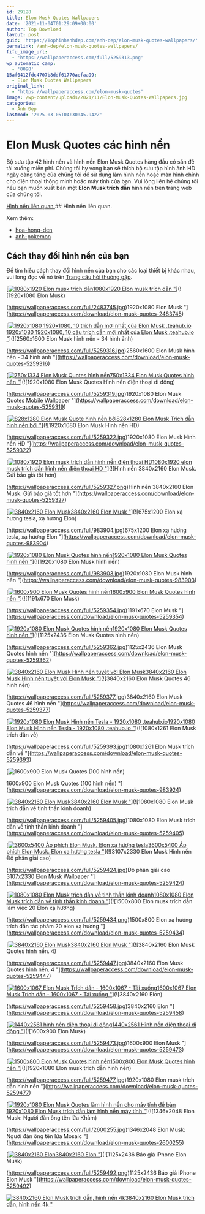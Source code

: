 ```yaml
---
id: 29128
title: Elon Musk Quotes Wallpapers
date: '2021-11-04T01:29:09+00:00'
author: Top Download
layout: post
guid: 'https://Tophinhanhdep.com/anh-dep/elon-musk-quotes-wallpapers/'
permalink: /anh-dep/elon-musk-quotes-wallpapers/
fifu_image_url:
  - 'https://wallpaperaccess.com/full/5259313.png'
wp_automatic_camp:
  - '8098'
15af0412fdc4707b8ddf61770aefaa99:
  - Elon Musk Quotes Wallpapers
original_link:
  - 'https://wallpaperaccess.com/elon-musk-quotes'
image: /wp-content/uploads/2021/11/Elon-Musk-Quotes-Wallpapers.jpg
categories:
  - Ảnh Đẹp
lastmod: '2025-03-05T04:30:45.942Z'
---
```

# Elon Musk Quotes các hình nền

Bộ sưu tập 42 hình nền và hình nền Elon Musk Quotes hàng đầu có sẵn để tải xuống miễn phí. Chúng tôi hy vọng bạn sẽ thích bộ sưu tập hình ảnh HD ngày càng tăng của chúng tôi để sử dụng làm hình nền hoặc màn hình chính cho điện thoại thông minh hoặc máy tính của bạn. Vui lòng liên hệ chúng tôi nếu bạn muốn xuất bản một **Elon Musk trích dẫn** hình nền trên trang web của chúng tôi.

[Hình nền liên quan ](#related) ## Hình nền liên quan.

   
 Xem thêm:

   
- [hoa-hong-den](https://tophinhanhdep.com/hoa-hong/hoa-hong-den/)
- [anh-pokemon](https://tophinhanhdep.com/anh-anime/anh-pokemon/)

## Cách thay đổi hình nền của bạn

Để tìm hiểu cách thay đổi hình nền của bạn cho các loại thiết bị khác nhau, vui lòng đọc về nó trên [Trang câu hỏi thường gặp](https://tophinhanhdep.com/faq/).

  
[[![1080x1920 Elon musk trích dẫn](https://wallpaperaccess.com/full/5259313.png)1080x1920 Elon musk trích dẫn "](https://wallpaperaccess.com/download/elon-musk-quotes-5259313)](![1920x1080 Elon Musk)

(https://wallpaperaccess.com/full/2483745.jpg)1920x1080 Elon Musk "](https://wallpaperaccess.com/download/elon-musk-quotes-2483745)

[[![1920x1080 1920x1080, 10 trích dẫn mới nhất của Elon Musk .teahub.io](https://wallpaperaccess.com/full/5259315.jpg)1920x1080 1920x1080, 10 câu trích dẫn mới nhất của Elon Musk .teahub.io "](https://wallpaperaccess.com/download/elon-musk-quotes-5259315)](![2560x1600 Elon Musk hình nền - 34 hình ảnh)

(https://wallpaperaccess.com/full/5259316.jpg)2560x1600 Elon Musk hình nền - 34 hình ảnh "](https://wallpaperaccess.com/download/elon-musk-quotes-5259316)

[[![750x1334 Elon Musk Quotes hình nền](https://wallpaperaccess.com/full/5259318.png)750x1334 Elon Musk Quotes hình nền "](https://wallpaperaccess.com/download/elon-musk-quotes-5259318)](![1920x1080 Elon Musk Quotes Hình nền điện thoại di động)

(https://wallpaperaccess.com/full/5259319.jpg)1920x1080 Elon Musk Quotes Mobile Wallpaper "](https://wallpaperaccess.com/download/elon-musk-quotes-5259319)

[[![828x1280 Elon Musk Quote hình nền bởi](https://wallpaperaccess.com/full/5259320.jpg)828x1280 Elon Musk Trích dẫn hình nền bởi "](https://wallpaperaccess.com/download/elon-musk-quotes-5259320)](![1920x1080 Elon Musk Hình nền HD)

(https://wallpaperaccess.com/full/5259322.jpg)1920x1080 Elon Musk Hình nền HD "](https://wallpaperaccess.com/download/elon-musk-quotes-5259322)

[[![1080x1920 Elon musk trích dẫn hình nền điện thoại HD](https://wallpaperaccess.com/full/5259323.png)1080x1920 elon musk trích dẫn hình nền điện thoại HD "](https://wallpaperaccess.com/download/elon-musk-quotes-5259323)](![Hình nền 3840x2160 Elon Musk.  Gửi báo giá tốt hơn)

(https://wallpaperaccess.com/full/5259327.png)Hình nền 3840x2160 Elon Musk. Gửi báo giá tốt hơn "](https://wallpaperaccess.com/download/elon-musk-quotes-5259327)

[[![3840x2160 Elon Musk](https://wallpaperaccess.com/full/5259329.jpg)3840x2160 Elon Musk "](https://wallpaperaccess.com/download/elon-musk-quotes-5259329)](![675x1200 Elon xạ hương tesla, xạ hương Elon)

(https://wallpaperaccess.com/full/983904.jpg)675x1200 Elon xạ hương tesla, xạ hương Elon "](https://wallpaperaccess.com/download/elon-musk-quotes-983904)

[[![1920x1080 Elon Musk Quotes hình nền](https://wallpaperaccess.com/full/3625756.jpg)1920x1080 Elon Musk Quotes hình nền "](https://wallpaperaccess.com/download/elon-musk-quotes-3625756)](![1920x1080 Elon Musk hình nền)

(https://wallpaperaccess.com/full/983903.jpg)1920x1080 Elon Musk hình nền "](https://wallpaperaccess.com/download/elon-musk-quotes-983903)

[[![1600x900 Elon Musk Quotes hình nền](https://wallpaperaccess.com/full/5259349.jpg)1600x900 Elon Musk Quotes hình nền "](https://wallpaperaccess.com/download/elon-musk-quotes-5259349)](![1191x670 Elon Musk)

(https://wallpaperaccess.com/full/5259354.jpg)1191x670 Elon Musk "](https://wallpaperaccess.com/download/elon-musk-quotes-5259354)

[[![1920x1080 Elon Musk Quotes hình nền](https://wallpaperaccess.com/full/5259356.jpg)1920x1080 Elon Musk Quotes hình nền "](https://wallpaperaccess.com/download/elon-musk-quotes-5259356)](![1125x2436 Elon Musk Quotes hình nền)

(https://wallpaperaccess.com/full/5259362.jpg)1125x2436 Elon Musk Quotes hình nền "](https://wallpaperaccess.com/download/elon-musk-quotes-5259362)

[[![3840x2160 Elon Musk Hình nền tuyệt vời Elon Musk](https://wallpaperaccess.com/full/5259374.jpg)3840x2160 Elon Musk Hình nền tuyệt vời Elon Musk "](https://wallpaperaccess.com/download/elon-musk-quotes-5259374)](![3840x2160 Elon Musk Quotes 46 hình nền)

(https://wallpaperaccess.com/full/5259377.jpg)3840x2160 Elon Musk Quotes 46 hình nền "](https://wallpaperaccess.com/download/elon-musk-quotes-5259377)

[[![1920x1080 Elon Musk Hình nền Tesla - 1920x1080 .teahub.io](https://wallpaperaccess.com/full/5259387.jpg)1920x1080 Elon Musk Hình nền Tesla - 1920x1080 .teahub.io "](https://wallpaperaccess.com/download/elon-musk-quotes-5259387)](![1080x1261 Elon Musk trích dẫn về)

(https://wallpaperaccess.com/full/5259393.jpg)1080x1261 Elon Musk trích dẫn về "](https://wallpaperaccess.com/download/elon-musk-quotes-5259393)

[![1600x900 Elon Musk Quotes (100 hình nền)](https://wallpaperaccess.com/full/983924.jpg)

1600x900 Elon Musk Quotes (100 hình nền) "](https://wallpaperaccess.com/download/elon-musk-quotes-983924)

[[![3840x2160 Elon Musk](https://wallpaperaccess.com/full/5259403.jpg)3840x2160 Elon Musk "](https://wallpaperaccess.com/download/elon-musk-quotes-5259403)](![1080x1080 Elon Musk trích dẫn về tinh thần kinh doanh)

(https://wallpaperaccess.com/full/5259405.jpg)1080x1080 Elon Musk trích dẫn về tinh thần kinh doanh "](https://wallpaperaccess.com/download/elon-musk-quotes-5259405)

[[![3600x5400 Áp phích Elon Musk.  Elon xạ hương tesla](https://wallpaperaccess.com/full/5259409.jpg)3600x5400 Áp phích Elon Musk. Elon xạ hương tesla "](https://wallpaperaccess.com/download/elon-musk-quotes-5259409)](![3107x2330 Elon Musk Hình nền Độ phân giải cao)

(https://wallpaperaccess.com/full/5259424.jpg)Độ phân giải cao 3107x2330 Elon Musk Wallpaper "](https://wallpaperaccess.com/download/elon-musk-quotes-5259424)

[[![1080x1080 Elon Musk trích dẫn về tinh thần kinh doanh](https://wallpaperaccess.com/full/5259430.jpg)1080x1080 Elon Musk trích dẫn về tinh thần kinh doanh "](https://wallpaperaccess.com/download/elon-musk-quotes-5259430)](![1500x800 Elon musk trích dẫn làm việc 20 Elon xạ hương)

(https://wallpaperaccess.com/full/5259434.png)1500x800 Elon xạ hương trích dẫn tác phẩm 20 elon xạ hương "](https://wallpaperaccess.com/download/elon-musk-quotes-5259434)

[[![3840x2160 Elon Musk](https://wallpaperaccess.com/full/5259442.jpg)3840x2160 Elon Musk "](https://wallpaperaccess.com/download/elon-musk-quotes-5259442)](![3840x2160 Elon Musk Quotes hình nền.  4)

(https://wallpaperaccess.com/full/5259447.jpg)3840x2160 Elon Musk Quotes hình nền. 4 "](https://wallpaperaccess.com/download/elon-musk-quotes-5259447)

[[![1600x1067 Elon Musk Trích dẫn - 1600x1067 - Tải xuống](https://wallpaperaccess.com/full/5259451.jpg)1600x1067 Elon Musk Trích dẫn - 1600x1067 - Tải xuống "](https://wallpaperaccess.com/download/elon-musk-quotes-5259451)](![3840x2160 Elon)

(https://wallpaperaccess.com/full/5259458.jpg)3840x2160 Elon "](https://wallpaperaccess.com/download/elon-musk-quotes-5259458)

[[![1440x2561 hình nền điện thoại di động](https://wallpaperaccess.com/full/1413025.jpg)1440x2561 Hình nền điện thoại di động "](https://wallpaperaccess.com/download/elon-musk-quotes-1413025)](![1600x900 Elon Musk)

(https://wallpaperaccess.com/full/5259473.jpg)1600x900 Elon Musk "](https://wallpaperaccess.com/download/elon-musk-quotes-5259473)

[[![1500x800 Elon Musk Quotes hình nền](https://wallpaperaccess.com/full/5259475.png)1500x800 Elon Musk Quotes hình nền "](https://wallpaperaccess.com/download/elon-musk-quotes-5259475)](![1920x1080 Elon musk trích dẫn hình nền)

(https://wallpaperaccess.com/full/5259477.jpg)1920x1080 Elon musk trích dẫn hình nền "](https://wallpaperaccess.com/download/elon-musk-quotes-5259477)

[[![1920x1080 Elon Musk Quotes làm hình nền cho máy tính để bàn](https://wallpaperaccess.com/full/5259478.jpg)1920x1080 Elon Musk trích dẫn làm hình nền máy tính "](https://wallpaperaccess.com/download/elon-musk-quotes-5259478)](![1346x2048 Elon Musk: Người đàn ông tên lửa Khảm)

(https://wallpaperaccess.com/full/2600255.jpg)1346x2048 Elon Musk: Người đàn ông tên lửa Mosaic "](https://wallpaperaccess.com/download/elon-musk-quotes-2600255)

[[![3840x2160 Elon](https://wallpaperaccess.com/full/5259481.jpg)3840x2160 Elon "](https://wallpaperaccess.com/download/elon-musk-quotes-5259481)](![1125x2436 Báo giá iPhone Elon Musk)

(https://wallpaperaccess.com/full/5259492.png)1125x2436 Báo giá iPhone Elon Musk "](https://wallpaperaccess.com/download/elon-musk-quotes-5259492)

[![3840x2160 Elon Musk trích dẫn, hình nền 4k](https://wallpaperaccess.com/full/5259493.jpg)3840x2160 Elon Musk trích dẫn, hình nền 4k "](https://wallpaperaccess.com/download/elon-musk-quotes-5259493)
